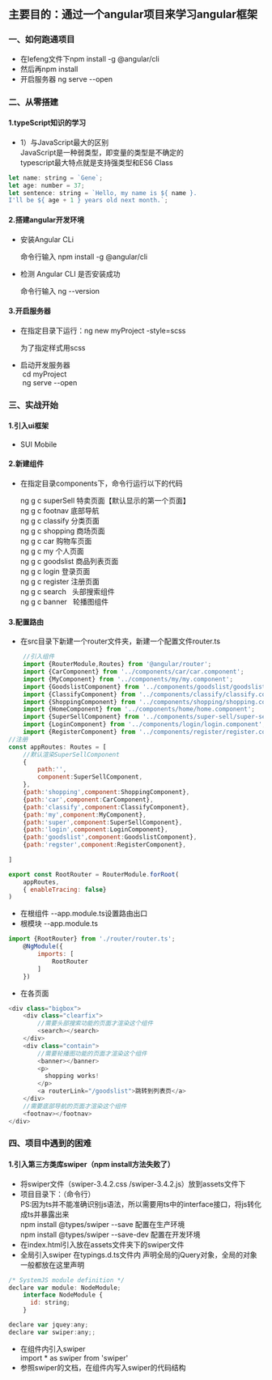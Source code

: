 ## 主要目的：通过一个angular项目来学习angular框架
### 一、如何跑通项目
- 在lefeng文件下npm install -g @angular/cli
- 然后再npm install 
- 开启服务器 ng serve --open
### 二、从零搭建
#### 1.typeScript知识的学习
- 1）与JavaScript最大的区别<br />
	JavaScript是一种弱类型，即变量的类型是不确定的 <br />
	typescript最大特点就是支持强类型和ES6 Class <br />
```javascript
let name: string = `Gene`;
let age: number = 37;
let sentence: string = `Hello, my name is ${ name }.
I'll be ${ age + 1 } years old next month.`;
```
#### 2.搭建angular开发环境
- 安装Angular CLi
    <p>命令行输入 npm install -g @angular/cli</P>
- 检测 Angular CLI 是否安装成功
    <p>命令行输入 ng --version</p>
#### 3.开启服务器
- 在指定目录下运行：ng new myProject -style=scss
    <p>为了指定样式用scss</p>
- 启动开发服务器<br />
  cd myProject<br />
  ng serve --open

###  三、实战开始
#### 1.引入ui框架
- SUI Mobile 
#### 2.新建组件
- 在指定目录components下，命令行运行以下的代码
	
	 ng g c superSell  特卖页面【默认显示的第一个页面】<br />
	 ng g c footnav    底部导航 <br />
	 ng g c classify   分类页面 <br />
	 ng g c shopping   商场页面 <br />
	 ng g c car	   购物车页面 <br />
	 ng g c my  	   个人页面 <br />
	 ng g c goodslist  商品列表页面 <br />
	 ng g c login      登录页面 <br />
	 ng g c register  注册页面 <br />
	 ng g c search    头部搜索组件 <br />
	 ng g c banner    轮播图组件 <br />
#### 3.配置路由
- 在src目录下新建一个router文件夹，新建一个配置文件router.ts
```javascript
	//引入组件
	import {RouterModule,Routes} from '@angular/router';
	import {CarComponent} from '../components/car/car.component';
	import {MyComponent} from '../components/my/my.component';
	import {GoodslistComponent} from '../components/goodslist/goodslist.component';
	import {ClassifyComponent} from '../components/classify/classify.component';
	import {ShoppingComponent} from '../components/shopping/shopping.component';
	import {HomeComponent} from '../components/home/home.component';
	import {SuperSellComponent} from '../components/super-sell/super-sell.component';
	import {LoginComponent} from '../components/login/login.component';
	import {RegisterComponent} from '../components/register/register.component';
//注册
const appRoutes: Routes = [
	//默认渲染SuperSellComponent
	{
		path:'',
		component:SuperSellComponent,	
	},
	{path:'shopping',component:ShoppingComponent},
	{path:'car',component:CarComponent},
	{path:'classify',component:ClassifyComponent},
	{path:'my',component:MyComponent},
	{path:'super',component:SuperSellComponent},
	{path:'login',component:LoginComponent},
	{path:'goodslist',component:GoodslistComponent},
	{path:'regster',component:RegisterComponent},
	
]

export const RootRouter = RouterModule.forRoot(
	appRoutes,
	{ enableTracing: false}
)
```
- 在根组件 --app.module.ts设置路由出口
<router-outlet></router-outlet> <br />
- 根模块 --app.module.ts
```javascript
import {RootRouter} from './router/router.ts';
	@NgModule({
    	imports: [
        	RootRouter
    	]
	})
```
- 在各页面
```javascript
<div class="bigbox">
	<div class="clearfix">
		//需要头部搜索功能的页面才渲染这个组件
		<search></search>
	</div>
	<div class="contain">
		//需要轮播图功能的页面才渲染这个组件
		<banner></banner>
		<p>
		  shopping works!
		</p>
		<a routerLink="/goodslist">跳转到列表页</a> 
	</div>
	//需要底部导航的页面才渲染这个组件
	<footnav></footnav>		
</div>
```
###  四、项目中遇到的困难
#### 1.引入第三方类库swiper（npm install方法失败了）
- 将swiper文件（swiper-3.4.2.css /swiper-3.4.2.js）放到assets文件下
- 项目目录下：（命令行）<br />
	PS:因为ts并不能准确识别js语法，所以需要用ts中的interface接口，将js转化成ts并暴露出来<br />
	npm install @types/swiper --save  配置在生产环境<br />
	npm install @types/swiper --save-dev 配置在开发环境<br />
- 在index.html引入放在assets文件夹下的swiper文件
- 全局引入swiper
在typings.d.ts文件内 声明全局的jQuery对象，全局的对象一般都放在这里声明 <br />
```javascript
/* SystemJS module definition */
declare var module: NodeModule;
	interface NodeModule {
	  id: string;
	}

declare var jquey:any;
declare var swiper:any;;
```
- 在组件内引入swiper <br />
	import * as swiper from 'swiper'
- 参照swiper的文档，在组件内写入swiper的代码结构
	
